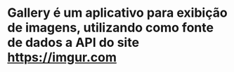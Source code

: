 # Gallery é um aplicativo para exibição de imagens, utilizando como fonte de dados a API do site https://imgur.com
